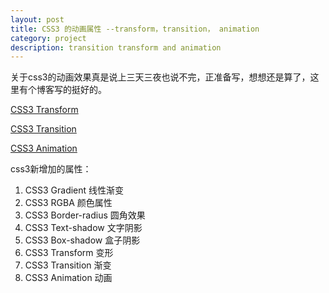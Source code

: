 ```yaml
---
layout: post
title: CSS3 的动画属性 --transform，transition， animation
category: project
description: transition transform and animation
---
```


关于css3的动画效果真是说上三天三夜也说不完，正准备写，想想还是算了，这里有个博客写的挺好的。

[CSS3 Transform](http://www.w3cplus.com/content/css3-transform)

[CSS3 Transition](http://www.w3cplus.com/content/css3-transition)

[CSS3 Animation](http://www.w3cplus.com/content/css3-animation)

css3新增加的属性：
1. CSS3 Gradient 			线性渐变
2. CSS3 RGBA     			颜色属性
3. CSS3 Border-radius		圆角效果
4. CSS3 Text-shadow			文字阴影
5. CSS3 Box-shadow 			盒子阴影
6. CSS3 Transform 			变形
7. CSS3 Transition 			渐变
8. CSS3 Animation 			动画
